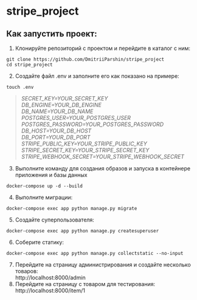 # stripe_project
## Как запустить проект:
1. Клонируйте репозиторий с проектом и перейдите в каталог с ним:
```
git clone https://github.com/DmitriiParshin/stripe_project
cd stripe_project
```
2. Создайте файл .env и заполните его как показано на примере:
```
touch .env
```
>_SECRET_KEY=YOUR_SECRET_KEY  
DB_ENGINE=YOUR_DB_ENGINE  
DB_NAME=YOUR_DB_NAME  
POSTGRES_USER=YOUR_POSTGRES_USER  
POSTGRES_PASSWORD=YOUR_POSTGRES_PASSWORD  
DB_HOST=YOUR_DB_HOST  
DB_PORT=YOUR_DB_PORT  
STRIPE_PUBLIC_KEY=YOUR_STRIPE_PUBLIC_KEY  
STRIPE_SECRET_KEY=YOUR_STRIPE_SECRET_KEY  
STRIPE_WEBHOOK_SECRET=YOUR_STRIPE_WEBHOOK_SECRET_  

3. Выполните команду для создания образов и запуска в контейнере приложения и базы данных
```
docker-compose up -d --build
```
4. Выполните миграции:
```
docker-compose exec app python manage.py migrate
```
5. Создайте суперпользователя:
```
docker-compose exec app python manage.py createsuperuser
```
6. Cоберите статику:
```
docker-compose exec app python manage.py collectstatic --no-input
```
7. Перейдите на страницу администрирования и создайте несколько товаров:  
http://localhost:8000/admin
8. Перейдите на страницу с товаром для тестирования:
http://localhost:8000/item/1